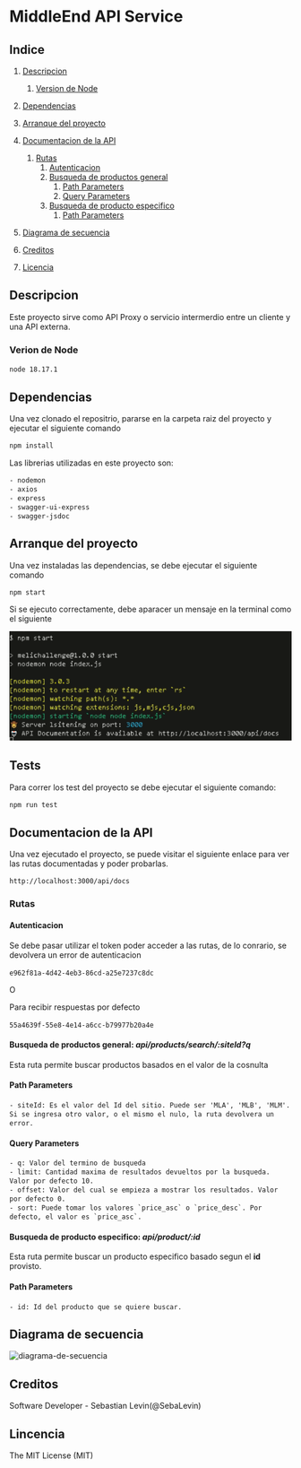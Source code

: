 
# MiddleEnd API Service

## Indice 

1. [Descripcion](#descripcion)
    1. [Version de Node](#verion-de-node)
2. [Dependencias](#dependencias)
3. [Arranque del proyecto](#arranque-del-proyecto)
4. [Documentacion de la API](#documentacion-de-la-api)
    1. [Rutas](#rutas)
        1. [Autenticacion](#autenticacion)
        2. [Busqueda de productos general](#busqueda-de-productos-general-apiproductssearchsiteidq)
            1. [Path Parameters](#path-parameters)
            2. [Query Parameters](#query-parameters)
        3. [Busqueda de producto especifico](#busqueda-de-producto-especifico-apiproductid)
            1. [Path Parameters](#path-parameters-1)
5. [Diagrama de secuencia](#diagrama-de-secuencia)

6. [Creditos](#creditos)
7. [Licencia](#lincencia)


## Descripcion

Este proyecto sirve como API Proxy o servicio intermerdio entre un cliente y una API externa.

### Verion de Node

```
node 18.17.1
```


## Dependencias

Una vez clonado el repositrio, pararse en la carpeta raiz del proyecto y ejecutar el siguiente comando

```js
npm install
```

Las librerias utilizadas en este proyecto son:

    - nodemon
    - axios
    - express
    - swagger-ui-express
    - swagger-jsdoc

## Arranque del proyecto

Una vez instaladas las dependencias, se debe ejecutar el siguiente comando

```js
npm start
```

Si se ejecuto correctamente, debe aparacer un mensaje en la terminal como el siguiente

![consola](docs/Screenshot%202024-02-10%20154734.png)

## Tests

Para correr los test del proyecto se debe ejecutar el siguiente comando:

```js
npm run test
```

## Documentacion de la API

Una vez ejecutado el proyecto, se puede visitar el siguiente enlace para ver las rutas documentadas y poder probarlas.

```
http://localhost:3000/api/docs
```

### Rutas

#### Autenticacion

Se debe pasar utilizar el token poder acceder a las rutas, de lo conrario, se devolvera un error de autenticacion

```e962f81a-4d42-4eb3-86cd-a25e7237c8dc```

O

Para recibir respuestas por defecto

```55a4639f-55e8-4e14-a6cc-b79977b20a4e```

#### Busqueda de productos general: *api/products/search/:siteId?q*

Esta ruta permite buscar productos basados en el valor de la cosnulta

#### Path Parameters

    - siteId: Es el valor del Id del sitio. Puede ser 'MLA', 'MLB', 'MLM'. Si se ingresa otro valor, o el mismo el nulo, la ruta devolvera un error.


#### Query Parameters

    - q: Valor del termino de busqueda
    - limit: Cantidad maxima de resultados devueltos por la busqueda. Valor por defecto 10.
    - offset: Valor del cual se empieza a mostrar los resultados. Valor por defecto 0.
    - sort: Puede tomar los valores `price_asc` o `price_desc`. Por defecto, el valor es `price_asc`.

#### Busqueda de producto especifico: *api/product/:id*

Esta ruta permite buscar un producto especifico basado segun el **id** provisto.

#### Path Parameters

    - id: Id del producto que se quiere buscar.

## Diagrama de secuencia 
![diagrama-de-secuencia](docs/sequence-image.png)

## Creditos

Software Developer - Sebastian Levin(@SebaLevin)

## Lincencia
The MIT License (MIT)